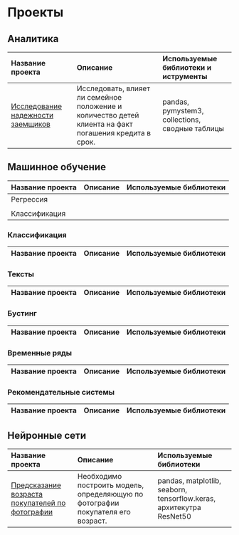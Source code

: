 # Проекты

## Аналитика

|Название проекта|Описание|Используемые библиотеки и иструменты|
|:---------------|:-------|:---------------------|
|[Исследование надежности заемщиков](https://github.com/Naykht/DataScienceProjects/tree/master/research_reliability_of_borrowers)|Исследовать, влияет ли семейное положение и количество детей клиента на факт погашения кредита в срок.|pandas, pymystem3, collections, сводные таблицы|

## Машинное обучение

|Название проекта|Описание|Используемые библиотеки|
|:---------------|:-------|:---------------------|
|Регрессия|
||||
|Классификация|

### Классификация

|Название проекта|Описание|Используемые библиотеки|
|:---------------|:-------|:---------------------|

### Тексты

|Название проекта|Описание|Используемые библиотеки|
|:---------------|:-------|:---------------------|

### Бустинг

|Название проекта|Описание|Используемые библиотеки|
|:---------------|:-------|:---------------------|

### Временные ряды

|Название проекта|Описание|Используемые библиотеки|
|:---------------|:-------|:---------------------|

### Рекомендательные системы

|Название проекта|Описание|Используемые библиотеки|
|:---------------|:-------|:---------------------|

## Нейронные сети

|Название проекта|Описание|Используемые библиотеки|
|:---------------|:-------|:---------------------|
|[Предсказание возраста покупателей по фотографии](https://github.com/Naykht/DataScienceProjects/tree/master/predict_age_by_photo)|Необходимо построить модель, определяющую по фотографии покупателя его возраст.|pandas, matplotlib, seaborn, tensorflow.keras, архитекутра ResNet50|
